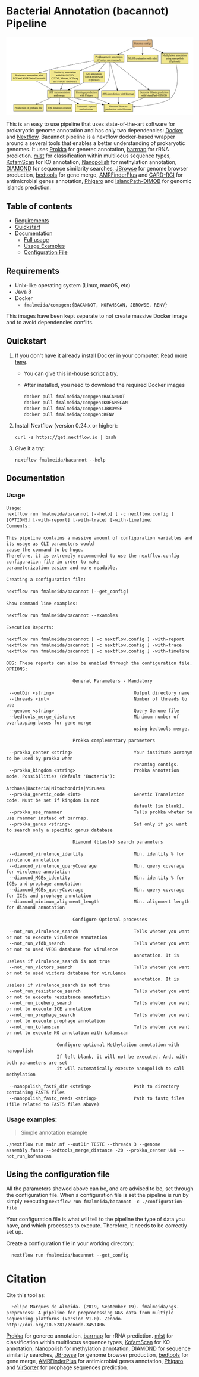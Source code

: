 # Bacterial Annotation (bacannot) Pipeline

<p align="center">
<img src="annotation_en.png">
<p align="center"><p align="center">
</p>

This is an easy to use pipeline that uses state-of-the-art software for prokaryotic genome annotation and has only two dependencies: [Docker](https://www.docker.com/) and [Nextflow](https://github.com/nextflow-io/nextflow). Bacannot pipeline is a nextflow docker-based wrapper around a several tools that enables a better understanding of prokaryotic genomes. It uses [Prokka](https://github.com/tseemann/prokka) for generec annotation, [barrnap](https://github.com/tseemann/barrnap) for rRNA prediction. [mlst](https://github.com/tseemann/mlst) for classification within multilocus sequence types, [KofamScan](https://github.com/takaram/kofam_scan) for KO annotation, [Nanopolish](https://github.com/jts/nanopolish) for methylation annotation, [DIAMOND](https://github.com/bbuchfink/diamond) for sequence similarity searches, [JBrowse](http://jbrowse.org/) for genome browser production, [bedtools](https://bedtools.readthedocs.io/en/latest/) for gene merge, [AMRFinderPlus](https://github.com/ncbi/amr/wiki) and [CARD-RGI](https://github.com/arpcard/rgi) for antimicrobial genes annotation, [Phigaro](https://github.com/bobeobibo/phigaro) and [IslandPath-DIMOB](https://github.com/brinkmanlab/islandpath) for genomic islands prediction.

## Table of contents

* [Requirements](https://github.com/fmalmeida/ngs-preprocess#requirements)
* [Quickstart](https://github.com/fmalmeida/ngs-preprocess#quickstart)
* [Documentation](https://github.com/fmalmeida/ngs-preprocess#documentation)
  * [Full usage](https://github.com/fmalmeida/ngs-preprocess#usage)
  * [Usage Examples](https://github.com/fmalmeida/ngs-preprocess#usage-examples)
  * [Configuration File](https://github.com/fmalmeida/ngs-preprocess#using-the-configuration-file)

## Requirements

* Unix-like operating system (Linux, macOS, etc)
* Java 8
* Docker
  * `fmalmeida/compgen:{BACANNOT, KOFAMSCAN, JBROWSE, RENV}`

This images have been kept separate to not create massive Docker image and to avoid dependencies conflits.

## Quickstart

1. If you don't have it already install Docker in your computer. Read more [here](https://docs.docker.com/).
    * You can give this [in-house script](https://github.com/fmalmeida/bioinfo/blob/master/dockerfiles/docker_install.sh) a try.
    * After installed, you need to download the required Docker images

          docker pull fmalmeida/compgen:BACANNOT
          docker pull fmalmeida/compgen:KOFAMSCAN
          docker pull fmalmeida/compgen:JBROWSE
          docker pull fmalmeida/compgen:RENV

2. Install Nextflow (version 0.24.x or higher):

       curl -s https://get.nextflow.io | bash

3. Give it a try:

       nextflow fmalmeida/bacannot --help

## Documentation

### Usage

    Usage:
    nextflow run fmalmeida/bacannot [--help] [ -c nextflow.config ] [OPTIONS] [-with-report] [-with-trace] [-with-timeline]
    Comments:

    This pipeline contains a massive amount of configuration variables and its usage as CLI parameters would
    cause the command to be huge.
    Therefore, it is extremely recommended to use the nextflow.config configuration file in order to make
    parameterization easier and more readable.

    Creating a configuration file:

    nextflow run fmalmeida/bacannot [--get_config]

    Show command line examples:

    nextflow run fmalmeida/bacannot --examples

    Execution Reports:

    nextflow run fmalmeida/bacannot [ -c nextflow.config ] -with-report
    nextflow run fmalmeida/bacannot [ -c nextflow.config ] -with-trace
    nextflow run fmalmeida/bacannot [ -c nextflow.config ] -with-timeline

    OBS: These reports can also be enabled through the configuration file.
    OPTIONS:

                             General Parameters - Mandatory

     --outDir <string>                              Output directory name
     --threads <int>                                Number of threads to use
     --genome <string>                              Query Genome file
     --bedtools_merge_distance                      Minimum number of overlapping bases for gene merge
                                                    using bedtools merge.

                             Prokka complementary parameters

     --prokka_center <string>                       Your institude acronym to be used by prokka when
                                                    renaming contigs.
     --prokka_kingdom <string>                      Prokka annotation mode. Possibilities (default 'Bacteria'):
                                                    Archaea|Bacteria|Mitochondria|Viruses
     --prokka_genetic_code <int>                    Genetic Translation code. Must be set if kingdom is not
                                                    default (in blank).
     --prokka_use_rnammer                           Tells prokka wheter to use rnammer instead of barrnap.
     --prokka_genus <string>                        Set only if you want to search only a specific genus database

                             Diamond (blastx) search parameters

     --diamond_virulence_identity                   Min. identity % for virulence annotation
     --diamond_virulence_queryCoverage              Min. query coverage for virulence annotation
     --diamond_MGEs_identity                        Min. identity % for ICEs and prophage annotation
     --diamond_MGEs_queryCoverage                   Min. query coverage for ICEs and prophage annotation
     --diamond_minimum_alignment_length             Min. alignment length for diamond annotation

                             Configure Optional processes

     --not_run_virulence_search                     Tells wheter you want or not to execute virulence annotation
     --not_run_vfdb_search                          Tells wheter you want or not to used VFDB database for virulence
                                                    annotation. It is useless if virulence_search is not true
     --not_run_victors_search                       Tells wheter you want or not to used victors database for virulence
                                                    annotation. It is useless if virulence_search is not true
     --not_run_resistance_search                    Tells wheter you want or not to execute resistance annotation
     --not_run_iceberg_search                       Tells wheter you want or not to execute ICE annotation
     --not_run_prophage_search                      Tells wheter you want or not to execute prophage annotation
     --not_run_kofamscan                            Tells wheter you want or not to execute KO annotation with kofamscan

                       Configure optional Methylation annotation with nanopolish
                       If left blank, it will not be executed. And, with both parameters are set
                       it will automatically execute nanopolish to call methylation

     --nanopolish_fast5_dir <string>                Path to directory containing FAST5 files
     --nanopolish_fastq_reads <string>              Path to fastq files (file related to FAST5 files above)

### Usage examples:

> Simple annotation example

    ./nextflow run main.nf --outDir TESTE --threads 3 --genome assembly.fasta --bedtools_merge_distance -20 --prokka_center UNB --not_run_kofamscan

## Using the configuration file

All the parameters showed above can be, and are advised to be, set through the configuration file. When a configuration file is set the pipeline is run by simply executing `nextflow run fmalmeida/bacannot -c ./configuration-file`

Your configuration file is what will tell to the pipeline the type of data you have, and which processes to execute. Therefore, it needs to be correctly set up.

Create a configuration file in your working directory:

      nextflow run fmalmeida/bacannot --get_config

# Citation

Cite this tool as:

      Felipe Marques de Almeida. (2019, September 19). fmalmeida/ngs-preprocess: A pipeline for preprocessing NGS data from multiple sequencing platforms (Version V1.0). Zenodo. http://doi.org/10.5281/zenodo.3451406

[Prokka](https://github.com/tseemann/prokka) for generec annotation, [barrnap](https://github.com/tseemann/barrnap) for rRNA prediction. [mlst](https://github.com/tseemann/mlst) for classification within multilocus sequence types, [KofamScan](https://github.com/takaram/kofam_scan) for KO annotation, [Nanopolish](https://github.com/jts/nanopolish) for methylation annotation, [DIAMOND](https://github.com/bbuchfink/diamond) for sequence similarity searches, [JBrowse](http://jbrowse.org/) for genome browser production, [bedtools](https://bedtools.readthedocs.io/en/latest/) for gene merge, [AMRFinderPlus](https://github.com/ncbi/amr/wiki) for antimicrobial genes annotation, [Phigaro](https://github.com/bobeobibo/phigaro) and [VirSorter](https://github.com/simroux/VirSorter) for prophage sequences prediction.
